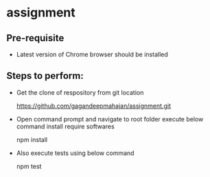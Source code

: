 # assignment

Pre-requisite
---
- Latest version of Chrome browser should be installed

Steps to perform:
-----
- Get the clone of respository from git location
 
   https://github.com/gagandeepmahajan/assignment.git

- Open command prompt and navigate to root folder execute below command install require softwares

   npm install

- Also execute tests using below command  

  npm test